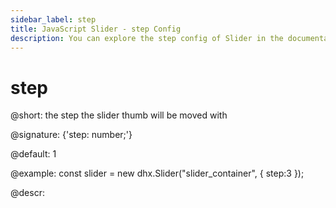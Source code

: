 ```yaml
---
sidebar_label: step
title: JavaScript Slider - step Config 
description: You can explore the step config of Slider in the documentation of the DHTMLX JavaScript UI library. Browse developer guides and API reference, try out code examples and live demos, and download a free 30-day evaluation version of DHTMLX Suite 7.
---
```


# step

@short: the step the slider thumb will be moved with

@signature: {'step: number;'}

@default: 1

@example:
const slider = new dhx.Slider("slider_container", { 
    step:3
});

@descr:

[comment]: # (@related: slider/initializing_slider.md#configuration-properties slider/configuring_slider.md#step)
